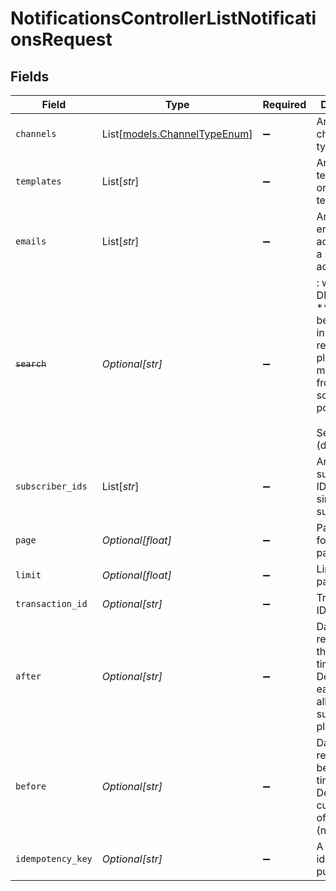 # NotificationsControllerListNotificationsRequest


## Fields

| Field                                                                                                                                             | Type                                                                                                                                              | Required                                                                                                                                          | Description                                                                                                                                       |
| ------------------------------------------------------------------------------------------------------------------------------------------------- | ------------------------------------------------------------------------------------------------------------------------------------------------- | ------------------------------------------------------------------------------------------------------------------------------------------------- | ------------------------------------------------------------------------------------------------------------------------------------------------- |
| `channels`                                                                                                                                        | List[[models.ChannelTypeEnum](../models/channeltypeenum.md)]                                                                                      | :heavy_minus_sign:                                                                                                                                | Array of channel types                                                                                                                            |
| `templates`                                                                                                                                       | List[*str*]                                                                                                                                       | :heavy_minus_sign:                                                                                                                                | Array of template IDs or a single template ID                                                                                                     |
| `emails`                                                                                                                                          | List[*str*]                                                                                                                                       | :heavy_minus_sign:                                                                                                                                | Array of email addresses or a single email address                                                                                                |
| ~~`search`~~                                                                                                                                      | *Optional[str]*                                                                                                                                   | :heavy_minus_sign:                                                                                                                                | : warning: ** DEPRECATED **: This will be removed in a future release, please migrate away from it as soon as possible.<br/><br/>Search term (deprecated) |
| `subscriber_ids`                                                                                                                                  | List[*str*]                                                                                                                                       | :heavy_minus_sign:                                                                                                                                | Array of subscriber IDs or a single subscriber ID                                                                                                 |
| `page`                                                                                                                                            | *Optional[float]*                                                                                                                                 | :heavy_minus_sign:                                                                                                                                | Page number for pagination                                                                                                                        |
| `limit`                                                                                                                                           | *Optional[float]*                                                                                                                                 | :heavy_minus_sign:                                                                                                                                | Limit for pagination                                                                                                                              |
| `transaction_id`                                                                                                                                  | *Optional[str]*                                                                                                                                   | :heavy_minus_sign:                                                                                                                                | Transaction ID for filtering                                                                                                                      |
| `after`                                                                                                                                           | *Optional[str]*                                                                                                                                   | :heavy_minus_sign:                                                                                                                                | Date filter for records after this timestamp. Defaults to earliest date allowed by subscription plan                                              |
| `before`                                                                                                                                          | *Optional[str]*                                                                                                                                   | :heavy_minus_sign:                                                                                                                                | Date filter for records before this timestamp. Defaults to current time of request (now)                                                          |
| `idempotency_key`                                                                                                                                 | *Optional[str]*                                                                                                                                   | :heavy_minus_sign:                                                                                                                                | A header for idempotency purposes                                                                                                                 |